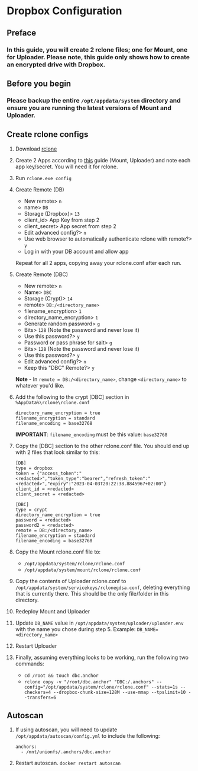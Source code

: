 # Dropbox Configuration

## **Preface**
### In this guide, you will create 2 rclone files; one for Mount, one for Uploader. Please note, this guide only shows how to create an encrypted drive with Dropbox.

## **Before you begin**
### Please backup the entire `/opt/appdata/system` directory and ensure you are running the latest versions of Mount and Uploader.

## **Create rclone configs**
1. Download [rclone](https://rclone.org/downloads/)

1. Create 2 Apps according to [this](https://rclone.org/dropbox/#get-your-own-dropbox-app-id) guide (Mount, Uploader) and note each app key/secret. You will need it for rclone.

1. Run `rclone.exe config`

1. Create Remote (DB)

   - New remote> `n`
   - name> `DB`
   - Storage (Dropbox)> `13`
   - client_id> App Key from step 2
   - client_secret> App secret from step 2
   - Edit advanced config?> `n`
   - Use web browser to automatically authenticate rclone with remote?> `y`
   - Log in with your DB account and allow app
   
   Repeat for all 2 apps, copying away your rclone.conf after each run.

1. Create Remote (DBC)

   - New remote> `n`
   - Name> `DBC`
   - Storage (Crypt)> `14`
   - remote> `DB:/<directory_name>`
   - filename_encryption> `1`
   - directory_name_encryption> `1`
   - Generate random password> `g`
   - Bits> `128` (Note the password and never lose it)
   - Use this password?> `y`
   - Password or pass phrase for salt> `g`
   - Bits> `128` (Note the password and never lose it)
   - Use this password?> `y`
   - Edit advanced config?> `n`
   - Keep this "DBC" Remote?> `y`
   
   **Note** - In `remote = DB:/<directory_name>`, change `<directory_name>` to whatever you'd like.

1. Add the following to the crypt [DBC] section in `%AppData%\rclone\rclone.conf`
   ```
   directory_name_encryption = true
   filename_encryption = standard
   filename_encoding = base32768
   ```

    **IMPORTANT**: `filename_encoding` must be this value: `base32768`
1. Copy the [DBC] section to the other rclone.conf file. You should end up with 2 files that look similar to this:
   ```
   [DB]
   type = dropbox
   token = {"access_token":"<redacted>","token_type":"bearer","refresh_token":"<redacted>","expiry":"2023-04-03T20:22:38.8845967+02:00"}
   client_id = <redacted>
   client_secret = <redacted>
   
   [DBC]
   type = crypt
   directory_name_encryption = true
   password = <redacted>
   password2 = <redacted>
   remote = DB:/<directory_name>
   filename_encryption = standard
   filename_encoding = base32768
   ```

1. Copy the Mount rclone.conf file to:

   - `/opt/appdata/system/rclone/rclone.conf`
   - `/opt/appdata/system/mount/rclone/rclone.conf`

1. Copy the contents of Uploader rclone.conf to `/opt/appdata/system/servicekeys/rclonegdsa.conf`, deleting everything that is currently there. This should be the only file/folder in this directory.

1. Redeploy Mount and Uploader

1. Update `DB_NAME` value in `/opt/appdata/system/uploader/uploader.env` with the name you chose during step 5. Example: `DB_NAME=<directory_name>`

1. Restart Uploader

1. Finally, assuming everything looks to be working, run the following two commands:

   - `cd /root && touch dbc.anchor`
   - `rclone copy -v "/root/dbc.anchor" "DBC:/.anchors" --config="/opt/appdata/system/rclone/rclone.conf" --stats=1s --checkers=4 --dropbox-chunk-size=128M --use-mmap --tpslimit=10 --transfers=6`

## **Autoscan**
1. If using autoscan, you will need to update `/opt/appdata/autoscan/config.yml` to include the following:

   ```
   anchors:
     - /mnt/unionfs/.anchors/dbc.anchor
   ```
1. Restart autoscan. `docker restart autoscan`
